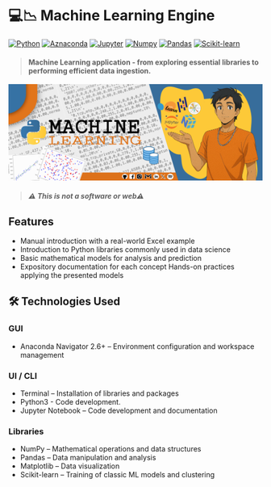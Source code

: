 # 💻📉 Machine Learning Engine

[![Python](https://img.shields.io/badge/Python-V3.10.18-%233776AB?style=for-the-badge&logo=python&logoColor=white&labelColor=101010)](https://www.python.org/downloads/release/python-31014/)
[![Aznaconda](https://img.shields.io/badge/Anaconda-V2.6.6-%2344A833?style=for-the-badge&logo=anaconda&logoColor=white&labelColor=101010)]()
[![Jupyter](https://img.shields.io/badge/jupyter%20notebook-V7.3.2-%23F37626?style=for-the-badge&logo=jupyter&logoColor=white&labelColor=101010)]()
[![Numpy](https://img.shields.io/badge/Numpy-V2.2.5-%23013243?style=for-the-badge&logo=numpy&logoColor=white&labelColor=101010)]()
[![Pandas](https://img.shields.io/badge/Pandas-V2.2.3-%23150458?style=for-the-badge&logo=pandas&logoColor=white&labelColor=101010)]()
[![Scikit-learn](https://img.shields.io/badge/Scikit%20learn-V1.6.1-%23F7931E?style=for-the-badge&logo=scikit-learn&logoColor=white&labelColor=101010)]()

> #### Machine Learning application - from exploring essential libraries to performing efficient data ingestion.

![](./src/portada.jpg)

> ##### ⚠️ This is not a software or web⚠️

## Features
* Manual introduction with a real-world Excel example
* Introduction to Python libraries commonly used in data science
* Basic mathematical models for analysis and prediction
* Expository documentation for each concept
Hands-on practices applying the presented models

## 🛠️ Technologies Used

### GUI
* Anaconda Navigator 2.6+ – Environment configuration and workspace management

### UI / CLI
* Terminal – Installation of libraries and packages
* Python3 - Code development.
* Jupyter Notebook – Code development and documentation

### Libraries
* NumPy – Mathematical operations and data structures
* Pandas – Data manipulation and analysis
* Matplotlib – Data visualization
* Scikit-learn – Training of classic ML models and clustering